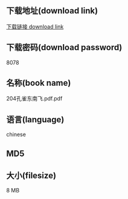 ## 下载地址(download link)
[下载链接 download link](https://voluble-croquembouche-d321dc.netlify.app/?s=204%E5%AD%94%E9%9B%80%E4%B8%9C%E5%8D%97%E9%A3%9E.pdf)

## 下载密码(download password)
8078

## 名称(book name)
204孔雀东南飞.pdf.pdf

## 语言(language)
chinese

## MD5


## 大小(filesize)
8 MB
